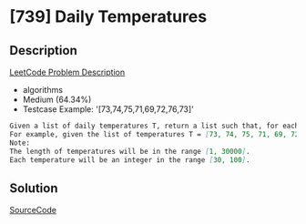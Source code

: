 # [739] Daily Temperatures

## Description

[LeetCode Problem Description](https://leetcode.com/problems/daily-temperatures/description/)

* algorithms
* Medium (64.34%)
* Testcase Example:  '[73,74,75,71,69,72,76,73]'

```md
Given a list of daily temperatures T, return a list such that, for each day in the input, tells you how many days you would have to wait until a warmer temperature.  If there is no future day for which this is possible, put 0 instead.
For example, given the list of temperatures T = [73, 74, 75, 71, 69, 72, 76, 73], your output should be [1, 1, 4, 2, 1, 1, 0, 0].
Note:
The length of temperatures will be in the range [1, 30000].
Each temperature will be an integer in the range [30, 100].

```

## Solution

[SourceCode](./solution.js)
